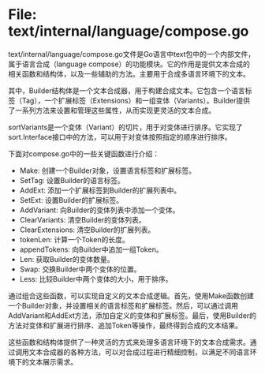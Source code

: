 # File: text/internal/language/compose.go

text/internal/language/compose.go文件是Go语言中text包中的一个内部文件，属于语言合成（language compose）的功能模块。它的作用是提供文本合成的相关函数和结构体，以及一些辅助的方法。主要用于合成多语言环境下的文本。

其中，Builder结构体是一个文本合成器，用于构建合成文本。它包含一个语言标签（Tag），一个扩展标签（Extensions）和一组变体（Variants）。Builder提供了一系列方法来设置和管理这些属性，从而实现更灵活的文本合成。

sortVariants是一个变体（Variant）的切片，用于对变体进行排序。它实现了sort.Interface接口中的方法，可以用于对变体按照指定的顺序进行排序。

下面对compose.go中的一些关键函数进行介绍：
- Make: 创建一个Builder对象，设置语言标签和扩展标签。
- SetTag: 设置Builder的语言标签。
- AddExt: 添加一个扩展标签到Builder的扩展列表中。
- SetExt: 设置Builder的扩展标签。
- AddVariant: 向Builder的变体列表中添加一个变体。
- ClearVariants: 清空Builder的变体列表。
- ClearExtensions: 清空Builder的扩展列表。
- tokenLen: 计算一个Token的长度。
- appendTokens: 向Builder中追加一组Token。
- Len: 获取Builder的变体数量。
- Swap: 交换Builder中两个变体的位置。
- Less: 比较Builder中两个变体的大小，用于排序。

通过组合这些函数，可以实现自定义的文本合成逻辑。首先，使用Make函数创建一个Builder对象，并设置相关的语言标签和扩展标签。然后，可以通过调用AddVariant和AddExt方法，添加自定义的变体和扩展标签。最后，使用Builder的方法对变体和扩展进行排序、追加Token等操作，最终得到合成的文本结果。

这些函数和结构体提供了一种灵活的方式来处理多语言环境下的文本合成需求。通过调用文本合成器的各种方法，可以对合成过程进行精细控制，以满足不同语言环境下的文本展示需求。

